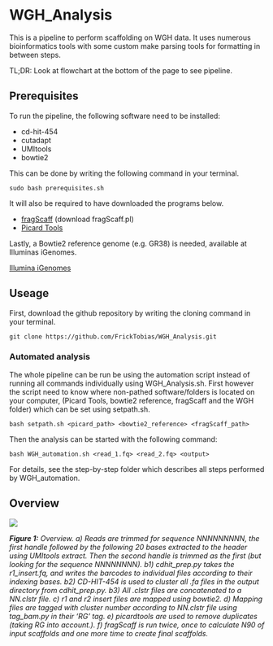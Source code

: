 # WGH_Analysis

This is a pipeline to perform scaffolding on WGH data. It uses numerous bioinformatics tools with some custom make
parsing tools for formatting in between steps. 

TL;DR: Look at flowchart at the bottom of the page to see pipeline.

## Prerequisites

To run the pipeline, the following software need to be installed:

  - cd-hit-454
  - cutadapt
  - UMItools
  - bowtie2
  
This can be done by writing the following command in your terminal.

```
sudo bash prerequisites.sh
```

It will also be required to have downloaded the programs below. 

  - [fragScaff](https://sourceforge.net/projects/fragscaff/files/?source=navbar) (download fragScaff.pl)
  - [Picard Tools](https://github.com/broadinstitute/picard)

Lastly, a Bowtie2 reference genome (e.g. GR38) is needed, available at Illuminas iGenomes.

[Illumina iGenomes](https://support.illumina.com/sequencing/sequencing_software/igenome.html)

## Useage

First, download the github repository by writing the cloning command in your terminal.

```
git clone https://github.com/FrickTobias/WGH_Analysis.git
```

### Automated analysis
The whole pipeline can be run be using the automation script instead of running all commands individually using 
WGH_Analysis.sh. First however the script need to know where non-pathed software/folders is located on your computer, (Picard 
Tools, bowtie2 reference, fragScaff and the WGH folder) which can be set using setpath.sh.

```
bash setpath.sh <picard_path> <bowtie2_reference> <fragScaff_path>
```
Then the analysis can be started with the following command:
```
bash WGH_automation.sh <read_1.fq> <read_2.fq> <output>
```

For details, see the step-by-step folder which describes all steps performed by WGH_automation.

## Overview

![](https://github.com/FrickTobias/WGH_Analysis/blob/master/figures/flowchart.png)

_**Figure 1:** Overview. a) Reads are trimmed for sequence NNNNNNNNN, the first handle followed by the following 20 
bases extracted to the header using UMItools extract. Then the second handle is trimmed as the first (but looking 
for the sequence NNNNNNNN). b1) cdhit_prep.py takes the r1_insert.fq, and writes the barcodes to individual files 
according to their indexing bases. b2) CD-HIT-454 is used to cluster all .fa files in the output directory from 
cdhit_prep.py. b3) All .clstr files are concatenated to a NN.clstr file. c) r1 and r2 insert files are mapped using 
bowtie2. d) Mapping files are tagged with cluster number according to NN.clstr file using tag_bam.py in their ‘RG’ tag. 
e) picardtools are used to remove duplicates (taking RG into account.). f) fragScaff is run twice, once to calculate 
N90 of input scaffolds and one more time to create final scaffolds._
